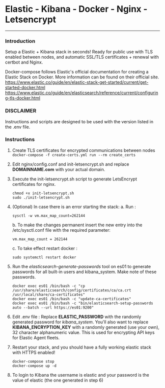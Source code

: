 # Elastic - Kibana - Docker - Nginx - Letsencrypt

---

### Introduction

Setup a Elastic + Kibana stack in seconds! Ready for public use with TLS enabled between nodes, and automatic SSL/TLS certificates + renewal with certbot and Nginx.

Docker-compose follows Elastic's official documentation for creating a Elastic Stack on Docker. More information can be found on their official site.
https://www.elastic.co/guide/en/elastic-stack-get-started/current/get-started-docker.html
https://www.elastic.co/guide/en/elasticsearch/reference/current/configuring-tls-docker.html

### DISCLAIMER

Instructions and scripts are designed to be used with the version listed in the .env file.

### Instructions

1. Create TLS certificates for encrypted communications between nodes
   `docker-compose -f create-certs.yml run --rm create_certs`

2. Edit nginx/config.conf and init-letsencrypt.sh and replace **DOMAINNAME.com** with your actual domain.

3. Execute the init-letsencrypt.sh script to generate LetsEncrypt certificates for nginx.
   ```
   chmod +x init-letsencrypt.sh
   sudo ./init-letsencrypt.sh
   ```
4. (Optional) In case there is an error starting the stack:
   a. Run :

   ```
   sysctl -w vm.max_map_count=262144
   ```

   b. To make the changes permanent insert the new entry into the /etc/sysctl.conf file with the required parameter:

   ```
   vm.max_map_count = 262144

   ```

   c. To take effect restart docker :

   ```
   sudo systemctl restart docker
   ```

5. Run the _elasticsearch-generate-passwords_ tool on es01 to generate passwords for all built-in users and kibana_system. Make note of these passwords.
   ```
   docker exec es01 /bin/bash -c "cp /usr/share/elasticsearch/config/certificates/ca/ca.crt /usr/local/share/ca-certificates"
   docker exec es01 /bin/bash -c "update-ca-certificates"
   docker exec es01 /bin/bash -c "bin/elasticsearch-setup-passwords auto --batch --url https://es01:9200"
   ```
6. Edit .env file : Replace **ELASTIC_PASSWORD** with the randomly generated password for _kibana_system_. You'll also want to replace **KIBANA_ENCRYPTION_KEY** with a randomly generated (use your own), 32 character alphanumeric value. This is used for encrypting API keys for Elastic Agent fleets.

7. Restart your stack, and you should have a fully working elastic stack with HTTPS enabled!
   ```
   docker-compose stop
   docker-compose up -d
   ```
8. To login to Kibana the username is elastic and your password is the value of elastic (the one generated in step 6)
